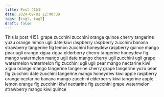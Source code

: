 ```yaml
---
title: Post 4151
date: 2024-09-01 12:00:00
tags: [tag1, tag2]
draft: false
---
```

This is post 4151.
grape
zucchini
zucchini
orange
quince
cherry
tangerine
yuzu
orange
lemon
ugli
date
kiwi
raspberry
raspberry
zucchini
banana
strawberry
tangerine
fig
lemon
zucchini
honeydew
raspberry
quince
mango
pear
ugli
orange
xigua
xigua
elderberry
cherry
tangerine
honeydew
fig
mango
watermelon
mango
ugli
date
mango
cherry
ugli
zucchini
ugli
grape
watermelon
watermelon
fig
zucchini
ugli
ugli
pear
mango
nectarine
kiwi
xigua
orange
mango
tangerine
tangerine
cherry
grape
tangerine
yuzu
pear
fig
zucchini
date
zucchini
tangerine
mango
honeydew
kiwi
apple
raspberry
orange
nectarine
banana
mango
zucchini
elderberry
kiwi
tangerine
apple
lemon
orange
fig
zucchini
kiwi
nectarine
fig
zucchini
grape
watermelon
strawberry
mango
kiwi
quince
